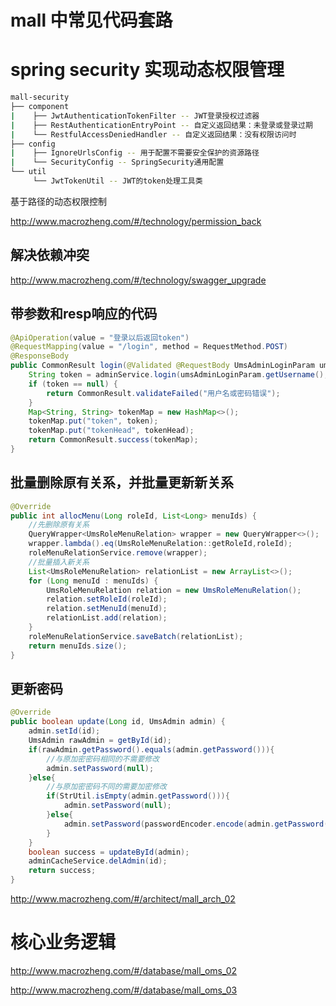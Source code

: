 # mall 中常见代码套路


# spring security 实现动态权限管理


```sh
mall-security
├── component
|    ├── JwtAuthenticationTokenFilter -- JWT登录授权过滤器
|    ├── RestAuthenticationEntryPoint -- 自定义返回结果：未登录或登录过期
|    └── RestfulAccessDeniedHandler -- 自定义返回结果：没有权限访问时
├── config
|    ├── IgnoreUrlsConfig -- 用于配置不需要安全保护的资源路径
|    └── SecurityConfig -- SpringSecurity通用配置
└── util
     └── JwtTokenUtil -- JWT的token处理工具类
```

基于路径的动态权限控制

http://www.macrozheng.com/#/technology/permission_back


## 解决依赖冲突

http://www.macrozheng.com/#/technology/swagger_upgrade

## 带参数和resp响应的代码

```java
@ApiOperation(value = "登录以后返回token")
@RequestMapping(value = "/login", method = RequestMethod.POST)
@ResponseBody
public CommonResult login(@Validated @RequestBody UmsAdminLoginParam umsAdminLoginParam) {
    String token = adminService.login(umsAdminLoginParam.getUsername(), umsAdminLoginParam.getPassword());
    if (token == null) {
        return CommonResult.validateFailed("用户名或密码错误");
    }
    Map<String, String> tokenMap = new HashMap<>();
    tokenMap.put("token", token);
    tokenMap.put("tokenHead", tokenHead);
    return CommonResult.success(tokenMap);
}
```


## 批量删除原有关系，并批量更新新关系

```java
@Override
public int allocMenu(Long roleId, List<Long> menuIds) {
    //先删除原有关系
    QueryWrapper<UmsRoleMenuRelation> wrapper = new QueryWrapper<>();
    wrapper.lambda().eq(UmsRoleMenuRelation::getRoleId,roleId);
    roleMenuRelationService.remove(wrapper);
    //批量插入新关系
    List<UmsRoleMenuRelation> relationList = new ArrayList<>();
    for (Long menuId : menuIds) {
        UmsRoleMenuRelation relation = new UmsRoleMenuRelation();
        relation.setRoleId(roleId);
        relation.setMenuId(menuId);
        relationList.add(relation);
    }
    roleMenuRelationService.saveBatch(relationList);
    return menuIds.size();
}
```

## 更新密码

```java
@Override
public boolean update(Long id, UmsAdmin admin) {
    admin.setId(id);
    UmsAdmin rawAdmin = getById(id);
    if(rawAdmin.getPassword().equals(admin.getPassword())){
        //与原加密密码相同的不需要修改
        admin.setPassword(null);
    }else{
        //与原加密密码不同的需要加密修改
        if(StrUtil.isEmpty(admin.getPassword())){
            admin.setPassword(null);
        }else{
            admin.setPassword(passwordEncoder.encode(admin.getPassword()));
        }
    }
    boolean success = updateById(admin);
    adminCacheService.delAdmin(id);
    return success;
}
```

http://www.macrozheng.com/#/architect/mall_arch_02


# 核心业务逻辑

http://www.macrozheng.com/#/database/mall_oms_02

http://www.macrozheng.com/#/database/mall_oms_03